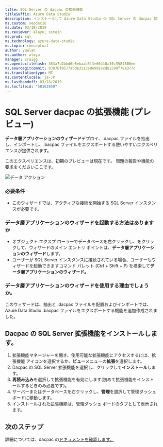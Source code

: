 ```yaml
---
title: SQL Server の dacpac の拡張機能
titleSuffix: Azure Data Studio
description: インストールして Azure Data Studio の SQL Server の dacpac 拡張機能 (プレビュー) を使用します。
ms.custom: seodec18
ms.date: 03/18/2019
ms.reviewer: alayu; sstein
ms.prod: sql
ms.technology: azure-data-studio
ms.topic: conceptual
author: yualan
ms.author: alayu
manager: craigg
ms.openlocfilehash: 383a7b2bbd6e8ebaab5f1e66b10a10c9584800ee
ms.sourcegitcommit: 03870f0577abde3113e0e9916cd82590f78a377c
ms.translationtype: MT
ms.contentlocale: ja-JP
ms.lasthandoff: 03/18/2019
ms.locfileid: "58162050"
---
```

# <a name="sql-server-dacpac-extension-preview"></a>SQL Server dacpac の拡張機能 (プレビュー)

**データ層アプリケーションのウィザード**デプロイ、.dacpac ファイルを抽出し、インポートし、.bacpac ファイルをエクスポートする使いやすいエクスペリエンスが提供されます。

このエクスペリエンスは、初期のプレビューは現在です。 問題の報告や機能の要求をください[ここです。](https://github.com/microsoft/azuredatastudio/issues)

![データ アクション](media/sql-server-dacpac-extension/data-tier-application-actions.png)

 ### <a name="requirements"></a>必要条件
 * このウィザードでは、アクティブな接続を開始する SQL Server インスタンスが必要です。

 ### <a name="how-do-i-start-the-data-tier-application-wizard"></a>データ層アプリケーションのウィザードを起動する方法はありますか
 * オブジェクト エクスプ ローラーでデータベースを右クリックし、をクリックして、ウィザードのメイン エントリ ポイントは、**データ層アプリケーションのウィザード**します。
 * ユーザーが SQL Server インスタンスに接続されている場合、ユーザーもウィザードを起動できますコマンド パレット (Ctrl + Shift + P) を検索して**データ層アプリケーションのウィザード。**

 ### <a name="why-would-i-use-the-data-tier-application-wizard"></a>データ層アプリケーションのウィザードを使用する理由でしょうか。
 このウィザードは、抽出と .dacpac ファイルを配置およびインポートでは、Azure Data Studio .bacpac ファイルをエクスポートする機能を追加作成されました。

## <a name="install-the-sql-server-dacpac-extension"></a>Dacpac の SQL Server 拡張機能をインストールします。

1. 拡張機能マネージャーを開き、使用可能な拡張機能にアクセスするには、拡張機能 アイコンを選択するか、**ビュー**メニューの**拡張**を選択します。
2. Dacpac の SQL Server 拡張機能を選択し、クリックして**インストール**します。
1. **再読み込み**を選択して拡張機能を有効にします(初めて拡張機能をインストールするときのみ必要です)。
2. サーバーまたはデータベースを右クリックし、**管理**を選択して管理ダッシュ ボードに移動します。
3. インストールされた拡張機能は、管理ダッシュ ボードのタブとして表示されます。

## <a name="next-steps"></a>次のステップ

詳細については、dacpac の[ドキュメントを確認します。](https://docs.microsoft.com/sql/relational-databases/data-tier-applications/data-tier-applications?view=sql-server-2017)